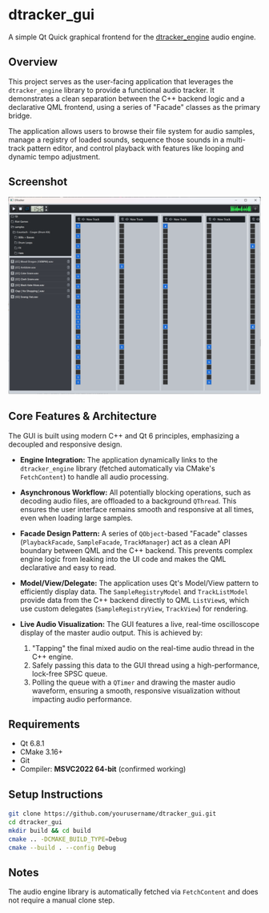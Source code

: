 # dtracker_gui

A simple Qt Quick graphical frontend for the [dtracker_engine](https://github.com/daftpy/dtracker_engine) audio engine.

## Overview
This project serves as the user-facing application that leverages the `dtracker_engine` library to provide a functional audio tracker. It demonstrates a clean separation between the C++ backend logic and a declarative QML frontend, using a series of "Facade" classes as the primary bridge.

The application allows users to browse their file system for audio samples, manage a registry of loaded sounds, sequence those sounds in a multi-track pattern editor, and control playback with features like looping and dynamic tempo adjustment.

## Screenshot

![Screenshot of Dtracker](images/screenshot.png)


## Core Features & Architecture
The GUI is built using modern C++ and Qt 6 principles, emphasizing a decoupled and responsive design.

-   **Engine Integration:** The application dynamically links to the `dtracker_engine` library (fetched automatically via CMake's `FetchContent`) to handle all audio processing.

-   **Asynchronous Workflow:** All potentially blocking operations, such as decoding audio files, are offloaded to a background `QThread`. This ensures the user interface remains smooth and responsive at all times, even when loading large samples.

-   **Facade Design Pattern:** A series of `QObject`-based "Facade" classes (`PlaybackFacade`, `SampleFacade`, `TrackManager`) act as a clean API boundary between QML and the C++ backend. This prevents complex engine logic from leaking into the UI code and makes the QML declarative and easy to read.

-   **Model/View/Delegate:** The application uses Qt's Model/View pattern to efficiently display data. The `SampleRegistryModel` and `TrackListModel` provide data from the C++ backend directly to QML `ListView`s, which use custom delegates (`SampleRegistryView`, `TrackView`) for rendering.

-   **Live Audio Visualization:** The GUI features a live, real-time oscilloscope display of the master audio output. This is achieved by:
    1.  "Tapping" the final mixed audio on the real-time audio thread in the C++ engine.
    2.  Safely passing this data to the GUI thread using a high-performance, lock-free SPSC queue.
    3.  Polling the queue with a `QTimer` and drawing the master audio waveform, ensuring a smooth, responsive visualization without impacting audio performance.
## Requirements

- Qt 6.8.1
- CMake 3.16+
- Git
- Compiler: **MSVC2022 64-bit** (confirmed working)

## Setup Instructions

```bash
git clone https://github.com/yourusername/dtracker_gui.git
cd dtracker_gui
mkdir build && cd build
cmake .. -DCMAKE_BUILD_TYPE=Debug
cmake --build . --config Debug
```

## Notes

The audio engine library is automatically fetched via `FetchContent` and does not require a manual clone step.


